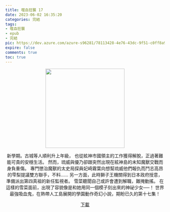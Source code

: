 ```yaml
---
title: 噬血狂襲 17
date: 2023-06-02 16:35:20
categories: 完結
tags:
- 噬血狂襲
- epub
- 完結
pic: https://dev.azure.com/azure-s96281/78113428-4e76-43dc-9f51-c0ff8a913055/_apis/git/repositories/a379171b-de46-4c10-9b0d-00da23959885/items?path=/Epub%20Cover/%E5%99%AC%E8%A1%80%E7%8B%82%E8%A5%B2-17.jpg&versionDescriptor%5BversionOptions%5D=0&versionDescriptor%5BversionType%5D=0&versionDescriptor%5Bversion%5D=main&resolveLfs=true&%24format=octetStream&api-version=5.0
expire: false
comments: true
toc: true
---
```


<div style="text-align:center" class="kratos-post-content">

<img width="250px" src="https://dev.azure.com/azure-s96281/78113428-4e76-43dc-9f51-c0ff8a913055/_apis/git/repositories/a379171b-de46-4c10-9b0d-00da23959885/items?path=/Epub%20Cover/%E5%99%AC%E8%A1%80%E7%8B%82%E8%A5%B2-17.jpg&versionDescriptor%5BversionOptions%5D=0&versionDescriptor%5BversionType%5D=0&versionDescriptor%5Bversion%5D=main&resolveLfs=true&%24format=octetStream&api-version=5.0">

<p>
新學期。古城等人順利升上年級，
也從絃神市國領主的工作獲得解脫，正過著難能可貴的安穩生活。
然而，琉威與優乃卻跟突然出現在絃神島的未知魔獸交戰而身負重傷。
專門懲治魔獸的太史局探員妃崎霧葉向想幫琉威他們報仇而鬥志高昂的雫梨提議雙方聯手，不料……
另一方面，此時獅子王機關得到日本政府授意，準備派出第四真祖的新任監視者。
雪菜聽聞自己或許會遭到解職，難掩動搖。
在這樣的雪菜面前，出現了容貌像是和她用同一個模子刻出來的神祕少女──！
世界最強吸血鬼，在熱帶人工島展開的學園動作奇幻小說，期盼已久的第十七集！
</p>

<p>
<a href="https://epubdatabase.azurewebsites.net/EBOOKS/EPUB/完結/噬血狂襲/%E5%99%AC%E8%A1%80%E7%8B%82%E8%A5%B217%20%E6%8A%98%E6%96%B7%E7%9A%84%E8%81%96%E6%A7%8D.epub?download=1">下載</a>
</p>

</div>
